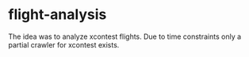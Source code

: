 # flight-analysis

The idea was to analyze xcontest flights. Due to time constraints only a partial crawler for xcontest exists.
